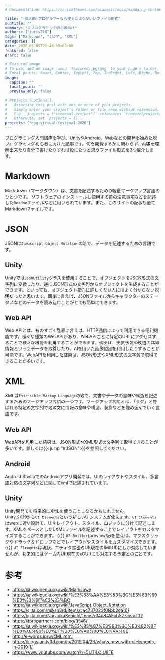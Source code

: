 ```yaml
---
# Documentation: https://sourcethemes.com/academic/docs/managing-content/

title: "(個人的)プログラマーなら使えたほうがいいファイル形式"
subtitle: ""
summary: "脱プログラミング初心者向け"
authors: ["juris710"]
tags: ["Markdown", "JSON", "XML"]
categories: []
date: 2020-05-05T21:46:39+09:00
featured: false
draft: false

# Featured image
# To use, add an image named `featured.jpg/png` to your page's folder.
# Focal points: Smart, Center, TopLeft, Top, TopRight, Left, Right, BottomLeft, Bottom, BottomRight.
image:
  caption: ""
  focal_point: ""
  preview_only: false

# Projects (optional).
#   Associate this post with one or more of your projects.
#   Simply enter your project's folder or file name without extension.
#   E.g. `projects = ["internal-project"]` references `content/project/deep-learning/index.md`.
#   Otherwise, set `projects = []`.
projects: ["opu-virtual-festival-2020"]
---
```

プログラミング入門講座を学び、UnityやAndroid、Webなどの開発を始めた脱プログラミング初心者に向けた記事です。何を開発するかに関わらず、内容を理解出来たり自分で書けたりすれば役にたつと思うファイル形式を3つ紹介します。

# Markdown  

Markdown（マークダウン）は、文書を記述するための軽量マークアップ言語のひとつです。
ソフトウェアのインストールし使用する前の注意事項などを記述した`Readme`ファイルなどに用いられています。また、このサイトの記事も全てMarkdownファイルです。  

# JSON  

JSONは`Javascript Object Notation`の略で、データを記述するための言語です。

## Unity  

Unityでは`JsonUtility`クラスを使用することで、オブジェクトをJSON形式の文字列に変換したり、逆にJSON形式の文字列からオブジェクトを生成することができます。といっても、オブジェクト指向に詳しくない人にはよく分からない説明だったと思います。簡単に言えば、JSONファイルからキャラクターのステータスなどのデータを読み込むことがとても簡単にできます。

## Web API  

Web APIとは、ものすごく乱暴に言えば、HTTP通信によって利用できる便利機能です。様々な種類のWebAPIがあり、WebAPIごとに特定のURLにアクセスすることで様々な機能を利用することができます。例えば、天気予報や鉄道の路線情報といったデータを取得したり、AIを用いた画像認識を利用したりすることが可能です。WebAPIを利用した結果は、JSON形式やXML形式の文字列で取得できることが多いです。

# XML  

XMLは`Extensible Markup Language`の略で、文書やデータの意味や構造を記述するためのマークアップ言語の一つです。マークアップ言語とは、「タグ」と呼ばれる特定の文字列で地の文に情報の意味や構造、装飾などを埋め込んでいく言語です。

## Web API  

WebAPIを利用した結果は、JSON形式やXML形式の文字列で取得できることが多いです。詳しくは{{<jump "#JSON">}}を参照してください。

## Android  

Android StudioでのAndroidアプリ開発では、UIのレイアウトやスタイル、多言語対応の文字列などに関してxmlで記述されています。  

## Unity  

Unity開発でも将来的にXMLを使うことになるかもしれません。  
Unity 2019から`UI Elements`という新しいUIシステムが使えます。`UI Elements`はwebに近い設計で、UIをレイアウト、スタイル、ロジックに分けて記述します。XMLをベースとしたUXMLファイルを記述することでレイアウトをカスタマイズすることができます。
{{<alert note>}}
`UI Builder`(preview版)を使えば、マウスクリックやドラッグ＆ドロップなどでレイアウトやスタイルをカスタマイズできます。
{{</alert>}}
`UI Elements`は現状、エディタ拡張のUI(現在のIMGUI)にしか対応していませんが、将来的にはゲーム内UI(現在のuGUI)にも対応する予定とのことです。

# 参考  

- https://ja.wikipedia.org/wiki/Markdown
- https://ja.wikipedia.org/wiki/%E3%83%AA%E3%83%BC%E3%83%89%E3%83%9F%E3%83%BC
- https://ja.wikipedia.org/wiki/JavaScript_Object_Notation
- https://qiita.com/mikan3rd/items/ba4737023f08bb2ca161
- https://qiita.com/NagaokaKenichi/items/df4c8455ab527aeacf02
- https://itpropartners.com/blog/8546/
- https://ja.wikipedia.org/wiki/%E3%83%87%E3%83%BC%E3%82%BF%E8%A8%98%E8%BF%B0%E8%A8%80%E8%AA%9E
- http://e-words.jp/w/XML.html
- https://blogs.unity3d.com/jp/2019/04/23/whats-new-with-uielements-in-2019-1/  
- https://www.youtube.com/watch?v=5UTiLOIU8TE  
